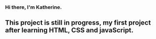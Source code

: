 ### Hi there, I'm Katherine.

## This project is still in progress, my first project after learning HTML, CSS and javaScript.
